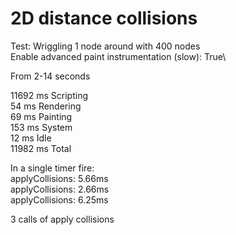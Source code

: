 # 2D distance collisions

Test: Wriggling 1 node around with 400 nodes\
Enable advanced paint instrumentation (slow): True\

From 2-14 seconds

11692 ms  Scripting\
54 ms  Rendering\
69 ms  Painting\
153 ms  System\
12 ms  Idle\
11982 ms  Total

In a single timer fire:\
applyCollisions: 5.66ms\
applyCollisions: 2.66ms\
applyCollisions: 6.25ms

3 calls of apply collisions
